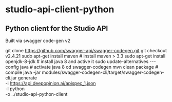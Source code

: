 # studio-api-client-python

## Python client for the Studio API

Built via swagger code-gen v2

   git clone https://github.com/swagger-api/swagger-codegen.git
   git checkout v2.4.21
   sudo apt-get install maven  # install maven > 3.3
   sudo apt-get install openjdk-8-jdk  # install java 8 and active it
   sudo update-alternatives ---config java  # activate java 8
   cd swagger-codegen
   mvn clean package  # compile
   java -jar modules/swagger-codegen-cli/target/swagger-codegen-cli.jar generate \
   -i https://api.deepopinion.ai/apispec_1.json \
   -l python \
   -o ../studio-api-python-client
